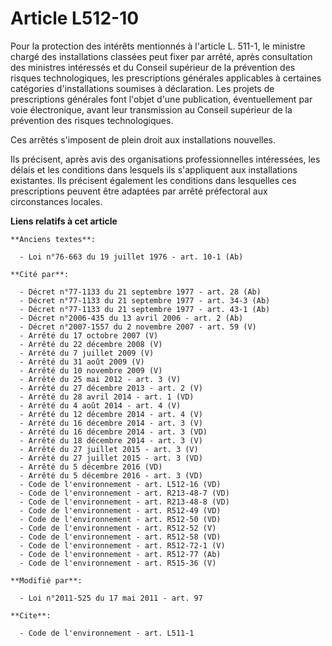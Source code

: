 # Article L512-10

Pour la protection des intérêts mentionnés à l'article L. 511-1, le ministre chargé des installations classées peut fixer par
arrêté, après consultation des ministres intéressés et du Conseil supérieur de la prévention des risques technologiques, les
prescriptions générales applicables à certaines catégories d'installations soumises à déclaration. Les projets de
prescriptions générales font l'objet d'une publication, éventuellement par voie électronique, avant leur transmission au
Conseil supérieur de la prévention des risques technologiques.   

Ces arrêtés s'imposent de plein droit aux installations nouvelles. 

Ils précisent, après avis des organisations professionnelles intéressées, les délais et les conditions dans lesquels ils
s'appliquent aux installations existantes. Ils précisent également les conditions dans lesquelles ces prescriptions peuvent
être adaptées par arrêté préfectoral aux circonstances locales.

**Liens relatifs à cet article**

	**Anciens textes**:

	  - Loi n°76-663 du 19 juillet 1976 - art. 10-1 (Ab)

	**Cité par**:

	  - Décret n°77-1133 du 21 septembre 1977 - art. 28 (Ab)
	  - Décret n°77-1133 du 21 septembre 1977 - art. 34-3 (Ab)
	  - Décret n°77-1133 du 21 septembre 1977 - art. 43-1 (Ab)
	  - Décret n°2006-435 du 13 avril 2006 - art. 2 (Ab)
	  - Décret n°2007-1557 du 2 novembre 2007 - art. 59 (V)
	  - Arrêté du 17 octobre 2007 (V)
	  - Arrêté du 22 décembre 2008 (V)
	  - Arrêté du 7 juillet 2009 (V)
	  - Arrêté du 31 août 2009 (V)
	  - Arrêté du 10 novembre 2009 (V)
	  - Arrêté du 25 mai 2012 - art. 3 (V)
	  - Arrêté du 27 décembre 2013 - art. 2 (V)
	  - Arrêté du 28 avril 2014 - art. 1 (VD)
	  - Arrêté du 4 août 2014 - art. 4 (V)
	  - Arrêté du 12 décembre 2014 - art. 4 (V)
	  - Arrêté du 16 décembre 2014 - art. 3 (V)
	  - Arrêté du 16 décembre 2014 - art. 3 (VD)
	  - Arrêté du 18 décembre 2014 - art. 3 (V)
	  - Arrêté du 27 juillet 2015 - art. 3 (V)
	  - Arrêté du 27 juillet 2015 - art. 3 (VD)
	  - Arrêté du 5 décembre 2016 (VD)
	  - Arrêté du 5 décembre 2016 - art. 3 (VD)
	  - Code de l'environnement - art. L512-16 (VD)
	  - Code de l'environnement - art. R213-48-7 (VD)
	  - Code de l'environnement - art. R213-48-8 (VD)
	  - Code de l'environnement - art. R512-49 (VD)
	  - Code de l'environnement - art. R512-50 (VD)
	  - Code de l'environnement - art. R512-52 (V)
	  - Code de l'environnement - art. R512-58 (VD)
	  - Code de l'environnement - art. R512-72-1 (V)
	  - Code de l'environnement - art. R512-77 (Ab)
	  - Code de l'environnement - art. R515-36 (V)

	**Modifié par**:

	  - Loi n°2011-525 du 17 mai 2011 - art. 97

	**Cite**:

	  - Code de l'environnement - art. L511-1
